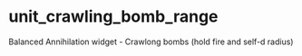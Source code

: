 unit_crawling_bomb_range
========================

Balanced Annihilation widget - Crawlong bombs (hold fire and self-d radius)
